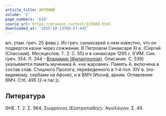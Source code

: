 ```yaml
---
article_title: АНТОНИЙ
volume: '2'
page_numbers: '610'
source_url: https://pravenc.ru/text/115888.html
downloaded_at: '2025-10-13T08:47:44Z'
---
```


мч. (пам. греч. 25 февр.). Из греч. синаксарей о нем известно, что он подвергся казни через сожжение. В Петровом Синаксаре XI в. (Сергий (Спасский). Месяцеслов. Т. 2. С. 55) и в синаксаре 1295 г. (ГИМ. Син. греч. 354. Л. 244 - [Владимир (Филантропов)](<https://pravenc.ru/text/Владимир (Филантропов).html>). Описание. С. 539) указывается память мученика А. «на жаровне». Память А. включена в состав слав. Стишного Пролога, переведенного в 1-й пол. XIV в. (по-видимому, сербами на Афоне), и в ВМЧ (Иосиф, архим. Оглавление ВМЧ. Стб. 495 (2-я паг.)).

## Литература

ΘΗΕ. Τ. 2. Σ. 964; Σωφρόνιος (Εὐστρατιάδης). ῾Αγιολόγιον. 
Σ. 49.
